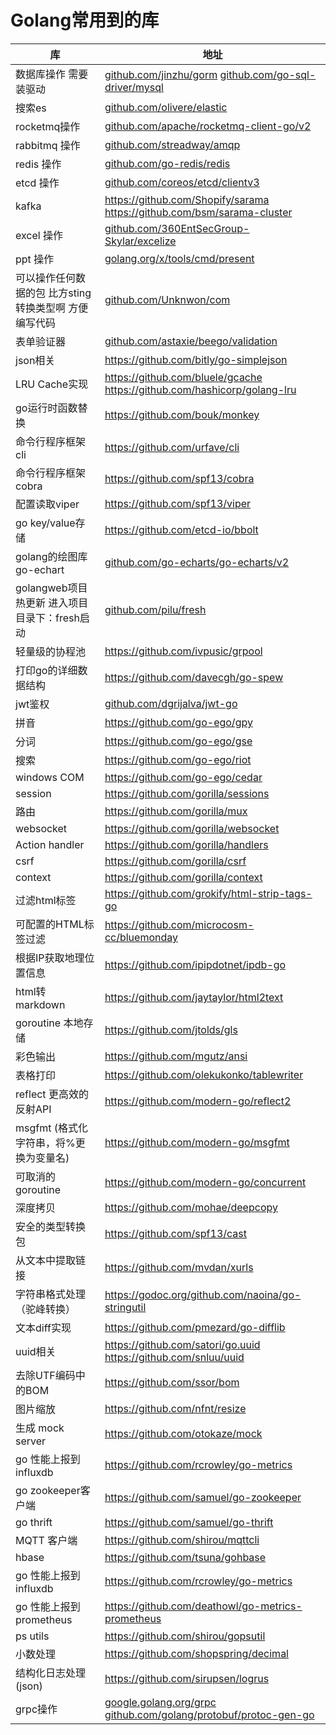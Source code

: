 # Golang常用到的库

| 库                                                     | 地址                                                         |
| ------------------------------------------------------ | ------------------------------------------------------------ |
| 数据库操作 需要装驱动                                  | [github.com/jinzhu/gorm](https://github.com/jinzhu/gorm) [github.com/go-sql-driver/mysql](github.com/go-sql-driver/mysql) |
| 搜索es                                                 | [github.com/olivere/elastic](https://github.com/olivere/elastic) |
| rocketmq操作                                           | [github.com/apache/rocketmq-client-go/v2](https://github.com/apache/rocketmq-client-go/v2) |
| rabbitmq 操作                                          | [github.com/streadway/amqp](https://github.com/streadway/amqp) |
| redis 操作                                             | [github.com/go-redis/redis](https://github.com/go-redis/redis) |
| etcd 操作                                              | [github.com/coreos/etcd/clientv3](https://pkg.go.dev/go.etcd.io/etcd/clientv3) |
| kafka                                                  | https://github.com/Shopify/sarama https://github.com/bsm/sarama-cluster |
| excel 操作                                             | [github.com/360EntSecGroup-Skylar/excelize](https://github.com/360EntSecGroup-Skylar/excelize) |
| ppt 操作                                               | [golang.org/x/tools/cmd/present](https://golang.org/x/tools/cmd/present) |
| 可以操作任何数据的包 比方sting 转换类型啊 方便编写代码 | [github.com/Unknwon/com](github.com/Unknwon/com)             |
| 表单验证器                                             | [github.com/astaxie/beego/validation](github.com/astaxie/beego/validation) |
| json相关                                               | https://github.com/bitly/go-simplejson                       |
| LRU Cache实现                                          | [https://github.com/bluele/gcache ](https://github.com/bluele/gcache)https://github.com/hashicorp/golang-lru |
| go运行时函数替换                                       | https://github.com/bouk/monkey                               |
| 命令行程序框架 cli                                     | https://github.com/urfave/cli                                |
| 命令行程序框架 cobra                                   | https://github.com/spf13/cobra                               |
| 配置读取viper                                          | https://github.com/spf13/viper                               |
| go key/value存储                                       | https://github.com/etcd-io/bbolt                             |
| golang的绘图库go-echart                                | [github.com/go-echarts/go-echarts/v2](github.com/go-echarts/go-echarts/v2) |
| golangweb项目热更新  进入项目目录下：fresh启动         | [github.com/pilu/fresh](github.com/pilu/fresh)               |
| 轻量级的协程池                                         | https://github.com/ivpusic/grpool                            |
| 打印go的详细数据结构                                   | https://github.com/davecgh/go-spew                           |
| jwt鉴权                                                | [github.com/dgrijalva/jwt-go]( github.com/dgrijalva/jwt-go)  |
| 拼音                                                   | https://github.com/go-ego/gpy                                |
| 分词                                                   | https://github.com/go-ego/gse                                |
| 搜索                                                   | https://github.com/go-ego/riot                               |
| windows COM                                            | https://github.com/go-ego/cedar                              |
| session                                                | https://github.com/gorilla/sessions                          |
| 路由                                                   | https://github.com/gorilla/mux                               |
| websocket                                              | https://github.com/gorilla/websocket                         |
| Action handler                                         | https://github.com/gorilla/handlers                          |
| csrf                                                   | https://github.com/gorilla/csrf                              |
| context                                                | https://github.com/gorilla/context                           |
| 过滤html标签                                           | https://github.com/grokify/html-strip-tags-go                |
| 可配置的HTML标签过滤                                   | https://github.com/microcosm-cc/bluemonday                   |
| 根据IP获取地理位置信息                                 | https://github.com/ipipdotnet/ipdb-go                        |
| html转markdown                                         | https://github.com/jaytaylor/html2text                       |
| goroutine 本地存储                                     | https://github.com/jtolds/gls                                |
| 彩色输出                                               | https://github.com/mgutz/ansi                                |
| 表格打印                                               | https://github.com/olekukonko/tablewriter                    |
| reflect 更高效的反射API                                | https://github.com/modern-go/reflect2                        |
| msgfmt (格式化字符串，将%更换为变量名)                 | https://github.com/modern-go/msgfmt                          |
| 可取消的goroutine                                      | https://github.com/modern-go/concurrent                      |
| 深度拷贝                                               | https://github.com/mohae/deepcopy                            |
| 安全的类型转换包                                       | https://github.com/spf13/cast                                |
| 从文本中提取链接                                       | https://github.com/mvdan/xurls                               |
| 字符串格式处理（驼峰转换）                             | https://godoc.org/github.com/naoina/go-stringutil            |
| 文本diff实现                                           | https://github.com/pmezard/go-difflib                        |
| uuid相关                                               | https://github.com/satori/go.uuid https://github.com/snluu/uuid |
| 去除UTF编码中的BOM                                     | https://github.com/ssor/bom                                  |
| 图片缩放                                               | https://github.com/nfnt/resize                               |
| 生成 mock server                                       | https://github.com/otokaze/mock                              |
| go 性能上报到influxdb                                  | https://github.com/rcrowley/go-metrics                       |
| go zookeeper客户端                                     | https://github.com/samuel/go-zookeeper                       |
| go thrift                                              | https://github.com/samuel/go-thrift                          |
| MQTT 客户端                                            | https://github.com/shirou/mqttcli                            |
| hbase                                                  | https://github.com/tsuna/gohbase                             |
| go 性能上报到influxdb                                  | https://github.com/rcrowley/go-metrics                       |
| go 性能上报到prometheus                                | https://github.com/deathowl/go-metrics-prometheus            |
| ps utils                                               | https://github.com/shirou/gopsutil                           |
| 小数处理                                               | https://github.com/shopspring/decimal                        |
| 结构化日志处理(json)                                   | https://github.com/sirupsen/logrus                           |
| grpc操作                                               | [  google.golang.org/grpc ](google.golang.org/grpc )  [github.com/golang/protobuf/protoc-gen-go](google.golang.org/grpc ) |



